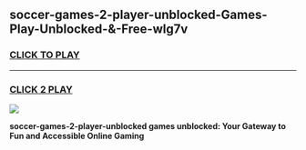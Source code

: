 
## soccer-games-2-player-unblocked-Games-Play-Unblocked-&-Free-wlg7v
<h3>
<a href="https://premium76.site?title=soccer-games-2-player-unblocked&ref=24A">CLICK TO PLAY</a></h3>
<hr>

<h3>
<a href="https://premium76.site?title=soccer-games-2-player-unblocked&ref=24A">CLICK 2 PLAY</a>
  
</h3>

<a href="https://premium76.site?title=soccer-games-2-player-unblocked&ref=24A"><img src="https://clearcache.store/games.png"></a>


**soccer-games-2-player-unblocked games unblocked: Your Gateway to Fun and Accessible Online Gaming**
